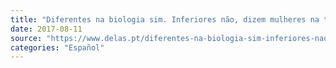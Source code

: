 ```yaml
---
title: "Diferentes na biologia sim. Inferiores não, dizem mulheres na tecnologia"
date: 2017-08-11
source: "https://www.delas.pt/diferentes-na-biologia-sim-inferiores-nao-dizem-mulheres-na-tecnologia/"
categories: "Español"
---
```

